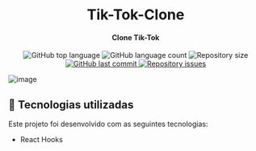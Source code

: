 
<h1 align="center">
    Tik-Tok-Clone
</h1>
  
<h4 align="center">
  Clone Tik-Tok
</h4>

<p align="center">

  <img alt="GitHub top language" src="https://img.shields.io/github/languages/top/Nerd0000/Ecoleta.svg">
  
  <img alt="GitHub language count" src="https://img.shields.io/github/languages/count/Nerd0000/Ecoleta.svg">  

  <img alt="Repository size" src="https://img.shields.io/github/repo-size/Nerd0000/Ecoleta.svg">

  <a href="https://github.com/Nerd0000/Ecoleta/commits/master">
    <img alt="GitHub last commit" src="https://img.shields.io/github/last-commit/Nerd0000/Ecoleta.svg">
  </a>

  <a href="https://github.com/Nerd0000/Ecoleta/issues">
    <img alt="Repository issues" src="https://img.shields.io/github/issues/Nerd0000/Ecoleta.svg">
  </a>
</p>



![image](https://github.com/emimuniz/TIK-TOK-CLONE/blob/master/20200806_115344.gif)



## :rocket: Tecnologias utilizadas

Este projeto foi desenvolvido com as seguintes tecnologias:
 
- React Hooks 
